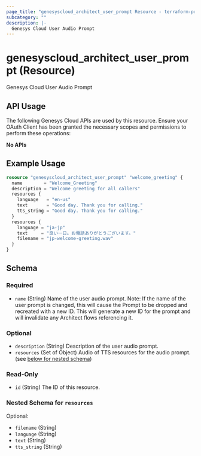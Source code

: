 ```yaml
---
page_title: "genesyscloud_architect_user_prompt Resource - terraform-provider-genesyscloud-jonesb"
subcategory: ""
description: |-
  Genesys Cloud User Audio Prompt
---
```

# genesyscloud_architect_user_prompt (Resource)

Genesys Cloud User Audio Prompt

## API Usage
The following Genesys Cloud APIs are used by this resource. Ensure your OAuth Client has been granted the necessary scopes and permissions to perform these operations:

**No APIs**

## Example Usage

```terraform
resource "genesyscloud_architect_user_prompt" "welcome_greeting" {
  name        = "Welcome_Greeting"
  description = "Welcome greeting for all callers"
  resources {
    language   = "en-us"
    text       = "Good day. Thank you for calling."
    tts_string = "Good day. Thank you for calling."
  }
  resources {
    language = "ja-jp"
    text     = "良い一日。お電話ありがとうございます。"
    filename = "jp-welcome-greeting.wav"
  }
}
```

<!-- schema generated by tfplugindocs -->
## Schema

### Required

- `name` (String) Name of the user audio prompt. Note: If the name of the user prompt is changed, this will cause the Prompt to be dropped and recreated with a new ID. This will generate a new ID for the prompt and will invalidate any Architect flows referencing it.

### Optional

- `description` (String) Description of the user audio prompt.
- `resources` (Set of Object) Audio of TTS resources for the audio prompt. (see [below for nested schema](#nestedatt--resources))

### Read-Only

- `id` (String) The ID of this resource.

<a id="nestedatt--resources"></a>
### Nested Schema for `resources`

Optional:

- `filename` (String)
- `language` (String)
- `text` (String)
- `tts_string` (String)

